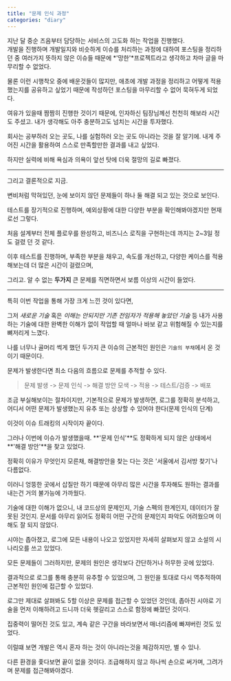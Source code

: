```yaml
---
title: "문제 인식 과정"
categories: "diary"
---
```


지난 달 중순 즈음부터 담당하는 서비스의 고도화 하는 작업을 진행했다.<br>
개발을 진행하며 개발일지와 비슷하게 이슈를 처리하는 과정에 대하여 포스팅을 정리하던 중 여러가지 뜻하지 않은 이슈들 때문에 *'망한'*프로젝트라고 생각하고 차마 글을 마무리할 수 없었다.

물론 이런 시행착오 중에 배운것들이 많지만, 애초에 개발 과정을 정리하고 어떻게 적용했는지를 공유하고 싶었기 때문에 작성하던 포스팅을 마무리할 수 없어 묵혀두게 되었다.

여유가 있을때 짬짬히 진행한 것이기 때문에, 인자하신 팀장님께선 천천히 해보라 시간도 주셨고. 내가 생각해도 아주 충분하고도 넘치는 시간을 투자했다.

회사는 공부하러 오는 곳도, 나를 실험하러 오는 곳도 아니라는 것을 잘 알기에. 내게 주어진 시간을 활용하여 스스로 만족할만한 결과를 내고 싶었다.

하지만 실력에 비해 욕심과 의욕이 앞선 탓에 더욱 절망의 길로 빠졌다.

---

그리고 결론적으로 지금.

변비처럼 막혀있던, 눈에 보이지 않던 문제들이 하나 둘 해결 되고 있는 것으로 보인다.

테스트를 장기적으로 진행하며, 예외상황에 대한 다양한 부분을 확인해봐야겠지만 현재로선 그렇다.

처음 설계부터 전체 플로우를 완성하고, 비즈니스 로직을 구현하는데 까지는 2~3일 정도 걸렸 던 것 같다.

이후 테스트를 진행하며, 부족한 부분을 채우고, 속도를 개선하고, 다양한 케이스를 적용해보는데 더 많은 시간이 걸렸으며,

그리고. 알 수 없는 **두가지** 큰 문제를 직면하면서 보름 이상의 시간이 들었다.

---

특히 이번 작업을 통해 가장 크게 느낀 것이 있다면,

그저 *새로운 기술* 혹은 *이해는 안되지만 기존 전임자가 적용해 놓았던 기술* 등 내가 사용하는 기술에 대한 완벽한 이해가 없이 작업할 때 얼마나 바보 같고 위험해질 수 있는지를 뼈저리게 느꼈다.

나를 너무나 골머리 썩게 했던 두가지 큰 이슈의 근본적인 원인은 `기술의 부채`에서 온 것이기 때문이다.

문제가 발생한다면 최소 다음의 흐름으로 문제를 추적할 수 있다.

> 문제 발생 -> 문제 인식 -> 해결 방안 모색 -> 적용 -> 테스트/검증 -> 배포

조금 부실해보이는 절차이지만, 기본적으로 문제가 발생하면, 로그를 정확히 분석하고, 어디서 어떤 문제가 발생했는지 유추 또는 상상할 수 있어야 한다(문제 인식의 단계)

이것이 이슈 트래킹의 시작이자 끝이다.

그러나 이번에 이슈가 발생했을때. **'문제 인식'**도 정확하게 되지 않은 상태에서 **'해결 방안'**을 찾고 있었다.

정확히 이유가 무엇인지 모른채, 해결방안을 찾는 다는 것은 '서울에서 김서방 찾기'나 다름없다.

이러니 엉뚱한 곳에서 삽질만 하기 때문에 아무리 많은 시간을 투자해도 원하는 결과를 내는건 거의 불가능에 가까웠다.

기술에 대한 이해가 없으니, 내 코드상의 문제인지, 기술 스펙의 한계인지, 데이터가 잘못된 것인지. 문서를 아무리 읽어도 정확히 어떤 구간의 문제인지 파악도 어려웠으며 이해도 잘 되지 않았다.

시야는 좁아졌고, 로그에 모든 내용이 나오고 있었지만 자세히 살펴보지 않고 소설의 시나리오를 쓰고 있었다.

모든 문제들이 그러하지만, 문제의 원인은 생각보다 간단하거나 허무한 곳에 있었다.

결과적으로 로그를 통해 충분히 유추할 수 있었으며, 그 원인을 토대로 다시 역추적하여 근본적인 원인에 접근할 수 있었다.

로그만 제대로 살펴봐도 5할 이상은 문제를 접근할 수 있었던 것인데, 좁아진 시야로 기술을 먼저 이해하려고 드니까 더욱 헷갈리고 스스로 함정에 빠졌던 것이다.

집중력이 떨어진 것도 있고, 계속 같은 구간을 바라보면서 매너리즘에 빠져버린 것도 있었다.

이럴떄 보면 개발은 역시 혼자 하는 것이 아니라는것을 체감하지만, 별 수 있나.

다른 환경을 좇다보면 끝이 없을 것이다. 조급해하지 않고 하나씩 손으로 써가며, 그려가며 문제를 접근해봐야겠다.